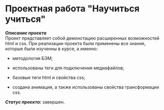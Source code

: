 # Проектная работа "Научиться учиться" 

**_Описание проекта_**  
Проект представляет собой демонстацию расширенных возможностей html и css. 
При реализации проекта были применены все знания, которые были изученны в курсе, а именно: 

* методология БЭМ; 

* использованы теги для подключения медиафайлов; 

* базовые теги html и свойства css; 

* cоздана анимация, а также использованы свойства трансформации css. 

**_Статус проекта:_** завершен.
